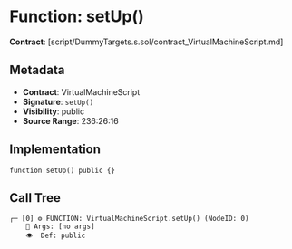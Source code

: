 # Function: setUp()

**Contract**: [script/DummyTargets.s.sol/contract_VirtualMachineScript.md]

## Metadata

- **Contract**: VirtualMachineScript
- **Signature**: `setUp()`
- **Visibility**: public
- **Source Range**: 236:26:16

## Implementation

```solidity
function setUp() public {}
```

## Call Tree

```
┌─ [0] ⚙️ FUNCTION: VirtualMachineScript.setUp() (NodeID: 0)
    💬 Args: [no args]
    👁️  Def: public
```
